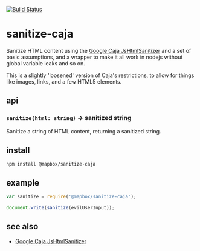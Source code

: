 [![Build Status](https://secure.travis-ci.org/mapbox/sanitize-caja.png?branch=master)](http://travis-ci.org/mapbox/sanitize-caja)

# sanitize-caja

Sanitize HTML content using the [Google Caja JsHtmlSanitizer](https://code.google.com/p/google-caja/wiki/JsHtmlSanitizer)
and a set of basic assumptions, and a wrapper to make it all work in nodejs
without global variable leaks and so on.

This is a slightly 'loosened' version of Caja's restrictions, to allow for
things like images, links, and a few HTML5 elements.

## api

### `sanitize(html: string)` -> sanitized string

Sanitize a string of HTML content, returning a sanitized string.

## install

    npm install @mapbox/sanitize-caja

## example

```js
var sanitize = require('@mapbox/sanitize-caja');

document.write(sanitize(evilUserInput));
```

## see also

* [Google Caja JsHtmlSanitizer](https://code.google.com/p/google-caja/wiki/JsHtmlSanitizer)
